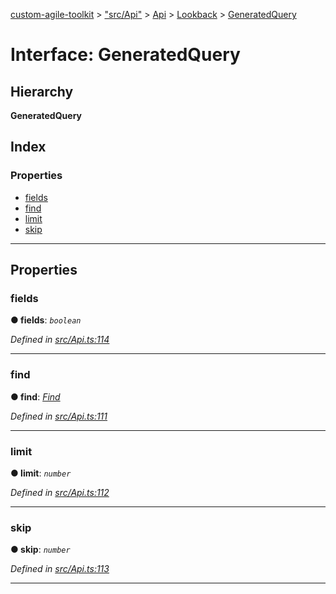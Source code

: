 [custom-agile-toolkit](../README.md) > ["src/Api"](../modules/_src_api_.md) > [Api](../modules/_src_api_.api.md) > [Lookback](../modules/_src_api_.api.lookback.md) > [GeneratedQuery](../interfaces/_src_api_.api.lookback.generatedquery.md)

# Interface: GeneratedQuery

## Hierarchy

**GeneratedQuery**

## Index

### Properties

* [fields](_src_api_.api.lookback.generatedquery.md#fields)
* [find](_src_api_.api.lookback.generatedquery.md#find)
* [limit](_src_api_.api.lookback.generatedquery.md#limit)
* [skip](_src_api_.api.lookback.generatedquery.md#skip)

---

## Properties

<a id="fields"></a>

###  fields

**● fields**: *`boolean`*

*Defined in [src/Api.ts:114](https://github.com/ferentchak/rally-node-sdk/blob/4c2e61e/src/Api.ts#L114)*

___
<a id="find"></a>

###  find

**● find**: *[Find](_src_api_.api.lookback.find.md)*

*Defined in [src/Api.ts:111](https://github.com/ferentchak/rally-node-sdk/blob/4c2e61e/src/Api.ts#L111)*

___
<a id="limit"></a>

###  limit

**● limit**: *`number`*

*Defined in [src/Api.ts:112](https://github.com/ferentchak/rally-node-sdk/blob/4c2e61e/src/Api.ts#L112)*

___
<a id="skip"></a>

###  skip

**● skip**: *`number`*

*Defined in [src/Api.ts:113](https://github.com/ferentchak/rally-node-sdk/blob/4c2e61e/src/Api.ts#L113)*

___

